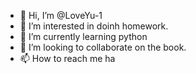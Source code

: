 - 👋 Hi, I’m @LoveYu-1
- 👀 I’m interested in doinh homework.
- 🌱 I’m currently learning python
- 💞️ I’m looking to collaborate on the book.
- 📫 How to reach me ha

<!---
LoveYu-1/LoveYu-1 is a ✨ special ✨ repository because its `README.md` (this file) appears on your GitHub profile.
You can click the Preview link to take a look at your changes.
--->
